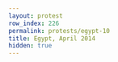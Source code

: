 ```yaml
---
layout: protest
row_index: 226
permalink: protests/egypt-10
title: Egypt, April 2014
hidden: true
---
```

